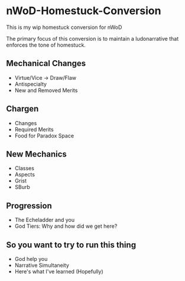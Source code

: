 # nWoD-Homestuck-Conversion
This is my wip homestuck conversion for nWoD

The primary focus of this conversion is to maintain a ludonarrative that enforces the tone of homestuck.

## Mechanical Changes
  - Virtue/Vice -> Draw/Flaw
  - Antispecialty
  - New and Removed Merits
## Chargen
  - Changes
  - Required Merits
  - Food for Paradox Space
## New Mechanics 
  - Classes
  - Aspects
  - Grist
  - SBurb
## Progression
  - The Echeladder and you
  - God Tiers: Why and how did we get here?
## So you want to try to run this thing
  - God help you
  - Narrative Simultaneity
  - Here's what I've learned (Hopefully)
